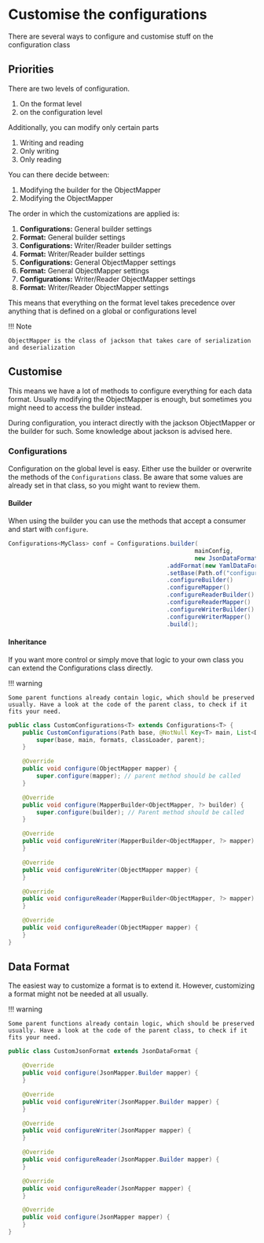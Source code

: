 # Customise the configurations

There are several ways to configure and customise stuff on the configuration class

## Priorities

There are two levels of configuration.

1. On the format level
2. on the configuration level

Additionally, you can modify only certain parts

1. Writing and reading
2. Only writing
3. Only reading

You can there decide between:

1. Modifying the builder for the ObjectMapper
2. Modifying the ObjectMapper

The order in which the customizations are applied is:

1. **Configurations:** General builder settings
2. **Format:** General builder settings
3. **Configurations:** Writer/Reader builder settings
4. **Format:** Writer/Reader builder settings
5. **Configurations:** General ObjectMapper settings
6. **Format:** General ObjectMapper settings
7. **Configurations:** Writer/Reader ObjectMapper settings
8. **Format:** Writer/Reader ObjectMapper settings

This means that everything on the format level takes precedence over anything that is defined on a global or configurations level

!!! Note

    ObjectMapper is the class of jackson that takes care of serialization and deserialization

## Customise

This means we have a lot of methods to configure everything for each data format. Usually modifying the ObjectMapper is enough, but sometimes you might need to access the builder instead.

During configuration, you interact directly with the jackson ObjectMapper or the builder for such. Some knowledge about jackson is advised here.

### Configurations

Configuration on the global level is easy. Either use the builder or overwrite the methods of the `Configurations` class. Be aware that some values are already set in that class, so you might want to review them.

#### Builder

When using the builder you can use the methods that accept a consumer and start with `configure`.

```java
Configurations<MyClass> conf = Configurations.builder(
                                                     mainConfig,
                                                     new JsonDataFormat())
                                             .addFormat(new YamlDataFormat())
                                             .setBase(Path.of("configurations"))
                                             .configureBuilder()
                                             .configureMapper()
                                             .configureReaderBuilder()
                                             .configureReaderMapper()
                                             .configureWriterBuilder()
                                             .configureWriterMapper()
                                             .build();
```

#### Inheritance

If you want more control or simply move that logic to your own class you can extend the Configurations class directly.

!!! warning

    Some parent functions already contain logic, which should be preserved usually. Have a look at the code of the parent class, to check if it fits your need.

```java
public class CustomConfigurations<T> extends Configurations<T> {
    public CustomConfigurations(Path base, @NotNull Key<T> main, List<DataFormat<?, ?>> formats, ClassLoader classLoader, Configurations<?> parent) {
        super(base, main, formats, classLoader, parent);
    }

    @Override
    public void configure(ObjectMapper mapper) {
        super.configure(mapper); // parent method should be called
    }

    @Override
    public void configure(MapperBuilder<ObjectMapper, ?> builder) {
        super.configure(builder); // Parent method should be called
    }

    @Override
    public void configureWriter(MapperBuilder<ObjectMapper, ?> mapper) {
    }

    @Override
    public void configureWriter(ObjectMapper mapper) {
    }

    @Override
    public void configureReader(MapperBuilder<ObjectMapper, ?> mapper) {
    }

    @Override
    public void configureReader(ObjectMapper mapper) {
    }
}
```

## Data Format

The easiest way to customize a format is to extend it. However, customizing a format might not be needed at all usually.

!!! warning

    Some parent functions already contain logic, which should be preserved usually. Have a look at the code of the parent class, to check if it fits your need.


```java
public class CustomJsonFormat extends JsonDataFormat {

    @Override
    public void configure(JsonMapper.Builder mapper) {
    }

    @Override
    public void configureWriter(JsonMapper.Builder mapper) {
    }

    @Override
    public void configureWriter(JsonMapper mapper) {
    }

    @Override
    public void configureReader(JsonMapper.Builder mapper) {
    }

    @Override
    public void configureReader(JsonMapper mapper) {
    }

    @Override
    public void configure(JsonMapper mapper) {
    }
}
```

